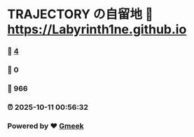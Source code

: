 # TRAJECTORY の自留地 :link: https://Labyrinth1ne.github.io 
### :page_facing_up: [4](https://Labyrinth1ne.github.io/tag.html) 
### :speech_balloon: 0 
### :hibiscus: 966 
### :alarm_clock: 2025-10-11 00:56:32 
### Powered by :heart: [Gmeek](https://github.com/Meekdai/Gmeek)
